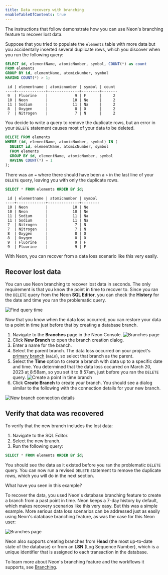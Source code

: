 ```yaml
---
title: Data recovery with branching
enableTableOfContents: true
---
```


The instructions that follow demonstrate how you can use Neon's branching feature to recover lost data.

Suppose that you tried to populate the `elements` table with more data but you accidentally inserted several duplicate rows, which you discover when you run the following query:

```sql
SELECT id, elementName, atomicNumber, symbol, COUNT(*) as count
FROM elements
GROUP BY id, elementName, atomicNumber, symbol
HAVING COUNT(*) > 1;
```

```text
 id | elementname | atomicnumber | symbol | count
----+-------------+--------------+--------+-------
 9  | Fluorine    |            9 | F      |     2
 10 | Neon        |           10 | Ne     |     2
 11 | Sodium      |           11 | Na     |     2
 8  | Oxygen      |            8 | O      |     2
 7  | Nitrogen    |            7 | N      |     2
```

You decide to write a query to remove the duplicate rows, but an error in your `DELETE` statement causes most of your data to be deleted.

```sql
DELETE FROM elements
WHERE (id, elementName, atomicNumber, symbol) IN (
  SELECT id, elementName, atomicNumber, symbol
  FROM elements
  GROUP BY id, elementName, atomicNumber, symbol
  HAVING COUNT(*) = 1
);
```

There was an `=` where there should have been a `>` in the last line of your `DELETE` query, leaving you with only the duplicate rows.

```sql
SELECT * FROM elements ORDER BY id;
```

```text
 id | elementname | atomicnumber | symbol 
----+-------------+--------------+--------
 10 | Neon        |           10 | Ne
 10 | Neon        |           10 | Ne
 11 | Sodium      |           11 | Na
 11 | Sodium      |           11 | Na
 7  | Nitrogen    |            7 | N
 7  | Nitrogen    |            7 | N
 8  | Oxygen      |            8 | O
 8  | Oxygen      |            8 | O
 9  | Fluorine    |            9 | F
 9  | Fluorine    |            9 | F
```

With Neon, you can recover from a data loss scenario like this very easily.

## Recover lost data

You can use Neon branching to recover lost data in seconds. The only requirement is that you know the point in time to recover to. Since you ran the `DELETE` query from the Neon **SQL Editor**, you can check the  **History** for the date and time you ran the problematic query.

![Find query time](/docs/get-started-with-neon/delete_query_time.png)

Now that you know when the data loss occurred, you can restore your data to a point in time just before that by creating a database branch.

1. Navigate to the **Branches** page in the Neon Console.
![Branches page](/docs/get-started-with-neon/branches_page.png)
1. Click **New Branch** to open the branch creation dialog.
1. Enter a name for the branch.
1. Select the parent branch. The data loss occurred on your project's [primary branch](/docs/reference/glossary/#primary-branch) (`main`), so select that branch as the parent.
1. Select the **Time** option to create a branch with data up to a specific date and time. You determined that the data loss occurred on March 20, 2023 at 8:58am, so you set it to 8:57am, just before you ran the `DELETE` query.
![Create a point in time branch](/docs/get-started-with-neon/create_branch_time.png)
1. Click **Create Branch** to create your branch. You should see a dialog similar to the following with the connection details for your new branch.

![New branch connection details](/docs/get-started-with-neon/new_branch_connection_details.png)

## Verify that data was recovered

To verify that the new branch includes the lost data:

1. Navigate to the SQL Editor.
1. Select the new branch.
1. Run the following query:

```sql
SELECT * FROM elements ORDER BY id;
```

You should see the data as it existed before you ran the problematic `DELETE` query. You can now run a revised `DELETE` statement to remove the duplicate rows, which you will do in the next section.

What have you seen in this example?

To recover the data, you used Neon's database branching feature to create a branch from a past point in time. Neon keeps a 7-day history by default, which makes recovery scenarios like this very easy. But this was a simple example. More serious data loss scenarios can be addressed just as easily using Neon's database branching feature, as was the case for this Neon user:

![Branches page](/docs/get-started-with-neon/data_recovery_twitter.png)

Neon also supports creating branches from **Head** (the most up-to-date state of the database) or from an **LSN** (Log Sequence Number), which is a unique identifier that is assigned to each transaction in the database.

To learn more about Neon's branching feature and the workflows it supports, see [Branching](/docs/introduction/branching).

